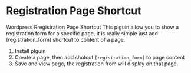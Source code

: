 # Registration Page Shortcut
Wordpress Rregistration Page Shortcut
This plguin allow you to show a registration form for a specific page, It is really simple just add [registration_form] shortcut to content of a page.

1. Install plguin
2. Create a page, then add shotcut `[registration_form]` to page content
3. Save and view page, the registration from will display on that page.

